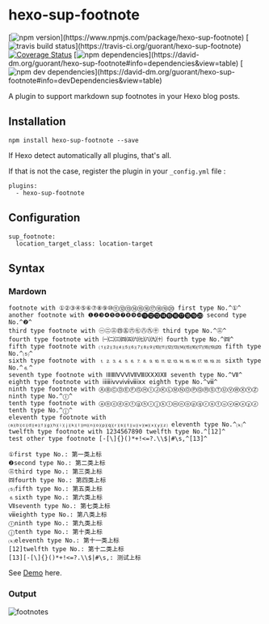 # hexo-sup-footnote
[![npm version](https://img.shields.io/npm/v/hexo-sup-footnote.svg?)](https://www.npmjs.com/package/hexo-sup-footnote) [![travis build status](https://img.shields.io/travis/guorant/hexo-sup-footnote/master.svg?)](https://travis-ci.org/guorant/hexo-sup-footnote) [![Coverage Status](https://coveralls.io/repos/github/guorant/hexo-sup-footnote/badge.svg?branch=master)](https://coveralls.io/github/guorant/hexo-sup-footnote?branch=master) [![npm dependencies](https://img.shields.io/david/guorant/hexo-sup-footnote.svg?)](https://david-dm.org/guorant/hexo-sup-footnote#info=dependencies&view=table) [![npm dev dependencies](https://img.shields.io/david/dev/guorant/hexo-sup-footnote.svg?)](https://david-dm.org/guorant/hexo-sup-footnote#info=devDependencies&view=table)

A plugin to support markdown sup footnotes in your Hexo blog posts.

## Installation

```
npm install hexo-sup-footnote --save
```

If Hexo detect automatically all plugins, that's all.  

If that is not the case, register the plugin in your `_config.yml` file :
```
plugins:
  - hexo-sup-footnote
```

## Configuration

```
sup_footnote:
  location_target_class: location-target
```

## Syntax

### Mardown
```
footnote with ①②③④⑤⑥⑦⑧⑨⑩⑪⑫⑬⑭⑮⑯⑰⑱⑲⑳ first type No.^①^
another footnote with ❶❷❸❹❺❻❼❽❾❿⓫⓬⓭⓮⓯⓰⓱⓲⓳⓴ second type No.^❷^
third type footnote with ㊀㊁㊂㊃㊄㊅㊆㊇㊈㊉ third type No.^㊂^
fourth type footnote with ㈠㈡㈢㈣㈤㈥㈦㈧㈨㈩ fourth type No.^㈣^
fifth type footnote with ⑴⑵⑶⑷⑸⑹⑺⑻⑼⑽⑾⑿⒀⒁⒂⒃⒄⒅⒆⒇ fifth type No.^⑸^
sixth type footnote with ⒈⒉⒊⒋⒌⒍⒎⒏⒐⒑⒒⒓⒔⒕⒖⒗⒘⒙⒚⒛ sixth type No.^⒍^
seventh type footnote with ⅠⅡⅢⅣⅤⅥⅦⅧⅨⅩⅪⅫ seventh type No.^Ⅶ^
eighth type footnote with ⅰⅱⅲⅳⅴⅵⅶⅷⅸⅹ eighth type No.^ⅷ^
ninth type footnote with ⒶⒷⒸⒹⒺⒻⒼⒽⒾⒿⓀⓁⓂⓃⓄⓅⓆⓇⓈⓉⓊⓋⓌⓍⓎⓏ ninth type No.^Ⓘ^
tenth type footnote with ⓐⓑⓒⓓⓔⓕⓖⓗⓘⓙⓚⓛⓜⓝⓞⓟⓠⓡⓢⓣⓤⓥⓦⓧⓨⓩ tenth type No.^ⓙ^
eleventh type footnote with ⒜⒝⒞⒟⒠⒡⒢⒣⒤⒥⒦⒧⒨⒩⒪⒫⒬⒭⒮⒯⒰⒱⒲⒳⒴⒵ eleventh type No.^⒦^
twelfth type footnote with 1234567890 twelfth type No.^[12]^
test other type footnote [-[\]{}()*+!<=?.\\$|#\s,^[13]^

①first type No.: 第一类上标
❷second type No.: 第二类上标
㊂third type No.: 第三类上标
㈣fourth type No.: 第四类上标
⑸fifth type No.: 第五类上标
⒍sixth type No.: 第六类上标
Ⅶseventh type No.: 第七类上标
ⅷeighth type No.: 第八类上标
Ⓘninth type No.: 第九类上标
ⓙtenth type No.: 第十类上标
⒦eleventh type No.: 第十一类上标
[12]twelfth type No.: 第十二类上标
[13][-[\]{}()*+!<=?.\\$|#\s,: 测试上标
```

See [Demo](http://kchen.cc/2016/11/10/footnotes-in-hexo/) here.

### Output
![footnotes](http://data.kchen.cc/mac_qrsync/71e694ce6f0052b83f7af81cfa7ccc64.png-960.jpg)